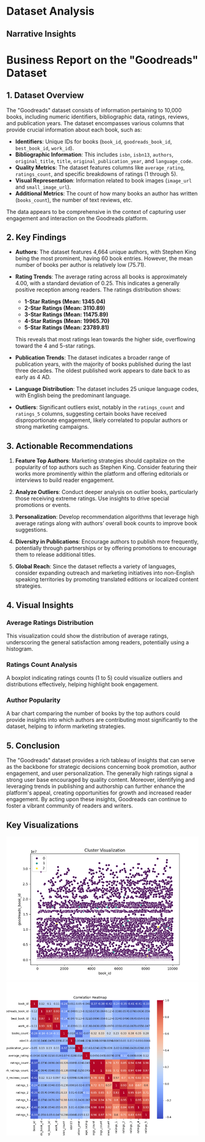 # Dataset Analysis

## Narrative Insights
# Business Report on the "Goodreads" Dataset

## 1. Dataset Overview

The "Goodreads" dataset consists of information pertaining to 10,000 books, including numeric identifiers, bibliographic data, ratings, reviews, and publication years. The dataset encompasses various columns that provide crucial information about each book, such as:

- **Identifiers**: Unique IDs for books (`book_id`, `goodreads_book_id`, `best_book_id`, `work_id`).
- **Bibliographic Information**: This includes `isbn`, `isbn13`, `authors`, `original_title`, `title`, `original_publication_year`, and `language_code`.
- **Quality Metrics**: The dataset features columns like `average_rating`, `ratings_count`, and specific breakdowns of ratings (1 through 5).
- **Visual Representation**: Information related to book images (`image_url` and `small_image_url`).
- **Additional Metrics**: The count of how many books an author has written (`books_count`), the number of text reviews, etc.

The data appears to be comprehensive in the context of capturing user engagement and interaction on the Goodreads platform.

## 2. Key Findings

- **Authors**: The dataset features 4,664 unique authors, with Stephen King being the most prominent, having 60 book entries. However, the mean number of books per author is relatively low (75.71).
  
- **Rating Trends**: The average rating across all books is approximately 4.00, with a standard deviation of 0.25. This indicates a generally positive reception among readers. The ratings distribution shows:
  - **1-Star Ratings (Mean: 1345.04)**
  - **2-Star Ratings (Mean: 3110.89)**
  - **3-Star Ratings (Mean: 11475.89)**
  - **4-Star Ratings (Mean: 19965.70)**
  - **5-Star Ratings (Mean: 23789.81)**

  This reveals that most ratings lean towards the higher side, overflowing toward the 4 and 5-star ratings.

- **Publication Trends**: The dataset indicates a broader range of publication years, with the majority of books published during the last three decades. The oldest published work appears to date back to as early as 4 AD.

- **Language Distribution**:  The dataset includes 25 unique language codes, with English being the predominant language.

- **Outliers**: Significant outliers exist, notably in the `ratings_count` and `ratings_5` columns, suggesting certain books have received disproportionate engagement, likely correlated to popular authors or strong marketing campaigns.

## 3. Actionable Recommendations

1. **Feature Top Authors**: Marketing strategies should capitalize on the popularity of top authors such as Stephen King. Consider featuring their works more prominently within the platform and offering editorials or interviews to build reader engagement.

2. **Analyze Outliers**: Conduct deeper analysis on outlier books, particularly those receiving extreme ratings. Use insights to drive special promotions or events.

3. **Personalization**: Develop recommendation algorithms that leverage high average ratings along with authors’ overall book counts to improve book suggestions.

4. **Diversity in Publications**: Encourage authors to publish more frequently, potentially through partnerships or by offering promotions to encourage them to release additional titles.

5. **Global Reach**: Since the dataset reflects a variety of languages, consider expanding outreach and marketing initiatives into non-English speaking territories by promoting translated editions or localized content strategies.

## 4. Visual Insights

### Average Ratings Distribution
This visualization could show the distribution of average ratings, underscoring the general satisfaction among readers, potentially using a histogram.

### Ratings Count Analysis
A boxplot indicating ratings counts (1 to 5) could visualize outliers and distributions effectively, helping highlight book engagement.

### Author Popularity
A bar chart comparing the number of books by the top authors could provide insights into which authors are contributing most significantly to the dataset, helping to inform marketing strategies.

## 5. Conclusion

The "Goodreads" dataset provides a rich tableau of insights that can serve as the backbone for strategic decisions concerning book promotion, author engagement, and user personalization. The generally high ratings signal a strong user base encouraged by quality content. Moreover, identifying and leveraging trends in publishing and authorship can further enhance the platform's appeal, creating opportunities for growth and increased reader engagement. By acting upon these insights, Goodreads can continue to foster a vibrant community of readers and writers.

## Key Visualizations
![cluster_visualization.png](cluster_visualization.png)
![correlation_heatmap.png](correlation_heatmap.png)
